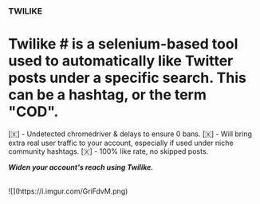 ### TWILIKE ###

# Twilike # is a selenium-based tool used to automatically like Twitter posts under a specific search. This can be a hashtag, or the term "COD".

[​🇽​] - Undetected chromedriver & delays to ensure 0 bans.
[​🇽​] - Will bring extra real user traffic to your account, especially if used under niche community hashtags.
[​🇽​] - 100% like rate, no skipped posts.

***Widen your account's reach using Twilike.***

   <br>
   ![](https://i.imgur.com/GriFdvM.png)
